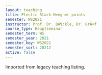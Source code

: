 ```yaml
---
layout: teaching
title: Plectic Stark-Heegner points
semester: WS2021
instructor: Prof. Dr. BÃ¶ckle, Dr. GrÃ¤f
course_type: Hauptseminar
semester_term: WS
semester_year: 2021
semester_key: WS2021
semester_sort: 20212
active: false
---
```

Imported from legacy teaching listing.
